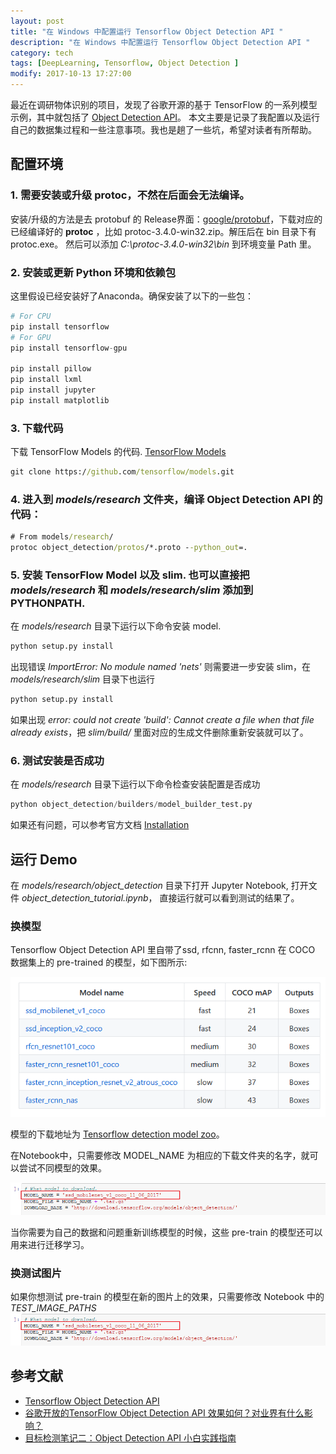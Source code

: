 ```yaml
---
layout: post
title: "在 Windows 中配置运行 Tensorflow Object Detection API "
description: "在 Windows 中配置运行 Tensorflow Object Detection API "
category: tech
tags: [DeepLearning, Tensorflow, Object Detection ]
modify: 2017-10-13 17:27:00
---
```


最近在调研物体识别的项目，发现了谷歌开源的基于 TensorFlow 的一系列模型示例，其中就包括了 [Object Detection API](https://github.com/tensorflow/models/tree/master/research/object_detection)。
本文主要是记录了我配置以及运行自己的数据集过程和一些注意事项。我也是趟了一些坑，希望对读者有所帮助。

## 配置环境

### 1. 需要安装或升级 protoc，不然在后面会无法编译。

安装/升级的方法是去 protobuf 的 Release界面：[google/protobuf](https://github.com/google/protobuf/releases/)，下载对应的已经编译好的 **protoc** ，比如 protoc-3.4.0-win32.zip。解压后在 bin 目录下有 protoc.exe。
然后可以添加 *C:\protoc-3.4.0-win32\bin* 到环境变量 Path 里。


### 2. 安装或更新 Python 环境和依赖包

这里假设已经安装好了Anaconda。确保安装了以下的一些包：
``` python
# For CPU   
pip install tensorflow
# For GPU
pip install tensorflow-gpu

pip install pillow
pip install lxml
pip install jupyter
pip install matplotlib
```
### 3. 下载代码 

下载 TensorFlow Models 的代码. [TensorFlow Models](https://github.com/tensorflow/models)
``` cmd
git clone https://github.com/tensorflow/models.git
```

### 4. 进入到 *models/research* 文件夹，编译 Object Detection API 的代码：
``` cmd
# From models/research/
protoc object_detection/protos/*.proto --python_out=.
```

### 5. 安装 TensorFlow Model 以及 slim. 也可以直接把 *models/research* 和 *models/research/slim* 添加到 PYTHONPATH.

在 *models/research* 目录下运行以下命令安装 model.
``` python
python setup.py install
```
出现错误 *ImportError: No module named 'nets'* 则需要进一步安装 slim，在 *models/research/slim* 目录下也运行
``` python
python setup.py install
```
如果出现 *error: could not create 'build': Cannot create a file when that file already exists*，把 *slim/build/* 里面对应的生成文件删除重新安装就可以了。


### 6. 测试安装是否成功
在 *models/research* 目录下运行以下命令检查安装配置是否成功
``` python
python object_detection/builders/model_builder_test.py
```

如果还有问题，可以参考官方文档 [Installation](https://github.com/tensorflow/models/blob/master/research/object_detection/g3doc/installation.md)



## 运行 Demo

在 *models/research/object_detection* 目录下打开 Jupyter Notebook, 打开文件 *object_detection_tutorial.ipynb*， 直接运行就可以看到测试的结果了。

### 换模型
Tensorflow Object Detection API 里自带了ssd, rfcnn, faster_rcnn 在 COCO 数据集上的 pre-trained 的模型，如下图所示:

![Tensorflow detection model zoo](/assets/20171013/models.png "Tensorflow detection model zoo" )

模型的下载地址为 [Tensorflow detection model zoo](https://github.com/tensorflow/models/blob/master/research/object_detection/g3doc/detection_model_zoo.md)。

在Notebook中，只需要修改 MODEL_NAME 为相应的下载文件夹的名字，就可以尝试不同模型的效果。

![Notebook model name](/assets/20171013/notebook.png "Notebook model name" )

当你需要为自己的数据和问题重新训练模型的时候，这些 pre-train 的模型还可以用来进行迁移学习。

### 换测试图片
如果你想测试 pre-train 的模型在新的图片上的效果，只需要修改 Notebook 中的 *TEST_IMAGE_PATHS*
![Notebook model name](/assets/20171013/notebook.png "Notebook model name" )


## 参考文献
+ [Tensorflow Object Detection API](https://github.com/tensorflow/models/tree/master/research/object_detection)
+ [谷歌开放的TensorFlow Object Detection API 效果如何？对业界有什么影响？](https://www.zhihu.com/question/61173908)
+ [目标检测笔记二：Object Detection API 小白实践指南](https://zhuanlan.zhihu.com/p/29215867)
